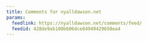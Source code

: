 ```yaml
---
title: Comments for nyalldawson.net
params:
  feedlink: https://nyalldawson.net/comments/feed/
  feedid: 428de9ab100b606dce84949429650ea4
---
```


